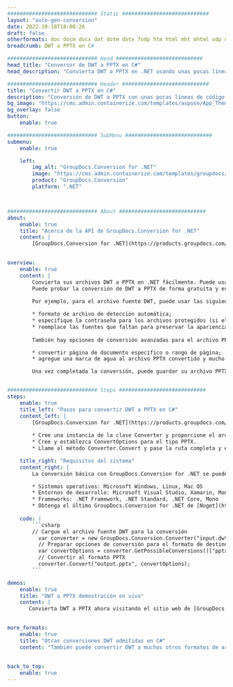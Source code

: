 ```yaml
---
############################# Static ############################
layout: "auto-gen-conversion"
date: 2022-10-18T18:00:26
draft: false
otherformats: doc docm docx dot dotm dotx fodp htm html mht mhtml odp odt otp pot potm potx pps ppsm ppsx ppt pptm pptx rtf
breadcrumb: DWT a PPTX en C#

############################# Head ############################
head_title: "Conversor de DWT a PPTX en C#"
head_description: "Convierta DWT a PPTX en .NET usando unas pocas líneas de código. Utilice la API de conversión de documentos de GroupDocs para convertir más de 160 formatos de archivo."

############################# Header ############################
title: "Convertir DWT a PPTX en C#"
description: "Conversión de DWT a PPTX con unas pocas líneas de código .NET"
bg_image: "https://cms.admin.containerize.com/templates/aspose/App_Themes/V3/images/bg/header1.png"
bg_overlay: false
button:
    enable: true

############################# SubMenu ############################
submenu:
    enable: true

    left:
        img_alt: "GroupDocs.Conversion for .NET"
        image: "https://cms.admin.containerize.com/templates/groupdocs/images/product-logos/90x90-noborder/groupdocs-conversion-net.png"
        product: "GroupDocs.Conversion"
        platform: ".NET"



############################# About ############################
about:
    enable: true
    title: "Acerca de la API de GroupDocs.Conversion for .NET"
    content: |
        [GroupDocs.Conversion for .NET](https://products.groupdocs.com/conversion/net/) se puede usar para convertir Microsoft Word, Excel, PowerPoint, PDF, Visio y otros formatos. GroupDocs.Conversion es una API independiente que es adecuada para sistemas internos y de back-end donde se requiere un alto rendimiento. No depende de ningún software como Microsoft u Open Office.
    

overview:
    enable: true
    content: |
        Convierta sus archivos DWT a PPTX en .NET fácilmente. Puede usar solo un par de líneas de código C# en cualquier plataforma de su elección, como Windows, Linux, macOS.
        Puede probar la conversión de DWT a PPTX de forma gratuita y evaluar la calidad de los resultados de la conversión. Junto con los escenarios de conversión de archivos simples, puede probar opciones más avanzadas para cargar el archivo de origen DWT y para guardar el resultado de salida PPTX. 
        
        Por ejemplo, para el archivo fuente DWT, puede usar las siguientes opciones de carga:

        * formato de archivo de detección automática;
        * especifique la contraseña para los archivos protegidos (si el formato de archivo lo admite);
        * reemplace las fuentes que faltan para preservar la apariencia del documento.
        
        También hay opciones de conversión avanzadas para el archivo PPTX:

        * convertir página de documento específico o rango de página;
        * agregue una marca de agua al archivo PPTX convertido y mucho más.

        Una vez completada la conversión, puede guardar su archivo PPTX en la ruta del archivo local o en cualquier almacenamiento de terceros como FTP, Amazon S3, Google Drive, Dropbox, etc. Tenga en cuenta que para convertir DWT a PPTX no es necesario instalar ningún software adicional, como MS Office, Open Office, Adobe Acrobat Reader, etc.


############################# Steps ############################
steps:
    enable: true
    title_left: "Pasos para convertir DWT a PPTX en C#"
    content_left: |
        [GroupDocs.Conversion for .NET](https://products.groupdocs.com/conversion/net/) facilita a los desarrolladores convertir un archivo DWT a PPTX con unas pocas líneas de código.
        
        * Cree una instancia de la clase Converter y proporcione el archivo DWT con la ruta completa
        * Cree y establezca ConvertOptions para el tipo PPTX.
        * Llame al método Converter.Convert y pase la ruta completa y el formato (PPTX) como parámetro

    title_right: "Requisitos del sistema"
    content_right: |
        La conversión básica con GroupDocs.Conversion for .NET se puede realizar en unos pocos pasos simples. Nuestras API son compatibles con todas las principales plataformas y sistemas operativos. Antes de ejecutar el código a continuación, asegúrese de tener instalados los siguientes requisitos previos en su sistema.

        * Sistemas operativos: Microsoft Windows, Linux, Mac OS
        * Entornos de desarrollo: Microsoft Visual Studio, Xamarin, MonoDevelop
        * Frameworks: .NET Framework, .NET Standard, .NET Core, Mono
        * Obtenga el último GroupDocs.Conversion for .NET de [Nuget](https://www.nuget.org/packages/groupdocs.conversion)
         
    code: |
        ```csharp    
        // Cargue el archivo fuente DWT para la conversión
          var converter = new GroupDocs.Conversion.Converter("input.dwt");
          // Preparar opciones de conversión para el formato de destino PPTX
          var convertOptions = converter.GetPossibleConversions()["pptx"].ConvertOptions;
          // Convertir al formato PPTX
          converter.Convert("output.pptx", convertOptions);
        ```

demos:
    enable: true
    title: "DWT a PPTX demostración en vivo"
    content: |
       Convierta DWT a PPTX ahora visitando el sitio web de [GroupDocs.Conversion App](https://products.groupdocs.app/conversion/family). La demostración en línea tiene las siguientes ventajas
          

more_formats:
    enable: true
    title: "Otras conversiones DWT admitidas en C#"
    content: "También puede convertir DWT a muchos otros formatos de archivo. Consulte la lista a continuación."
       
       
back_to_top:
    enable: true
---
```

